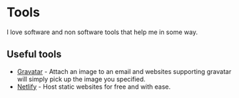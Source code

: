 # Tools
I love software and non software tools that help me in some way.

## Useful tools
- [Gravatar](https://en.gravatar.com/) - Attach an image to an email and websites supporting gravatar will simply pick up the image you specified.
- [Netlify](https://www.netlify.com/) - Host static websites for free and with ease.